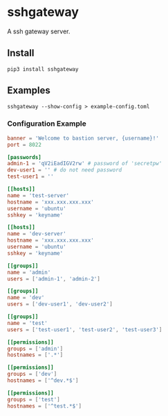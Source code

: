 # sshgateway
A ssh gateway server.

## Install

`pip3 install sshgateway`

## Examples

`sshgateway --show-config > example-config.toml`


### Configuration Example

~~~toml
banner = 'Welcome to bastion server, {username}!'
port = 8022

[passwords]
admin-1 = 'qV2iEadIGV2rw' # password of 'secretpw'
dev-user1 = '' # do not need password
test-user1 = ''

[[hosts]]
name = 'test-server'
hostname = 'xxx.xxx.xxx.xxx'
username = 'ubuntu'
sshkey = 'keyname'

[[hosts]]
name = 'dev-server'
hostname = 'xxx.xxx.xxx.xxx'
username = 'ubuntu'
sshkey = 'keyname'

[[groups]]
name = 'admin'
users = ['admin-1', 'admin-2']

[[groups]]
name = 'dev'
users = ['dev-user1', 'dev-user2']

[[groups]]
name = 'test'
users = ['test-user1', 'test-user2', 'test-user3']

[[permissions]]
groups = ['admin']
hostnames = ['.*']

[[permissions]]
groups = ['dev']
hostnames = ['^dev.*$']

[[permissions]]
groups = ['test']
hostnames = ['^test.*$']
~~~
